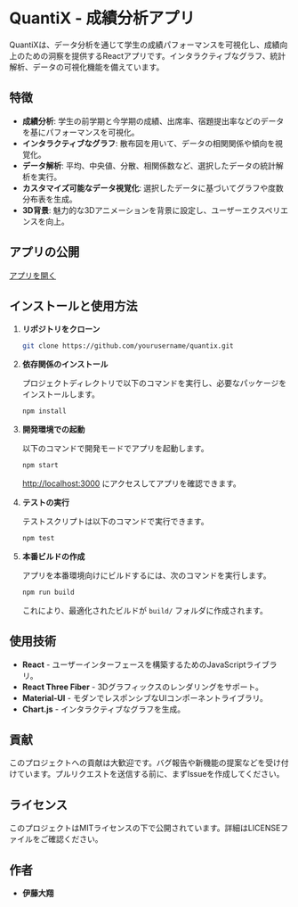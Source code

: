 
# QuantiX - 成績分析アプリ

QuantiXは、データ分析を通じて学生の成績パフォーマンスを可視化し、成績向上のための洞察を提供するReactアプリです。インタラクティブなグラフ、統計解析、データの可視化機能を備えています。

<!-- アプリのスクリーンショットを表示する場合は、ここにリンクを追加 -->

## 特徴

- **成績分析**: 学生の前学期と今学期の成績、出席率、宿題提出率などのデータを基にパフォーマンスを可視化。
- **インタラクティブなグラフ**: 散布図を用いて、データの相関関係や傾向を視覚化。
- **データ解析**: 平均、中央値、分散、相関係数など、選択したデータの統計解析を実行。
- **カスタマイズ可能なデータ視覚化**: 選択したデータに基づいてグラフや度数分布表を生成。
- **3D背景**: 魅力的な3Dアニメーションを背景に設定し、ユーザーエクスペリエンスを向上。

## アプリの公開

[アプリを開く](https://quantix-e8wffmt8p-itoyamatos-projects.vercel.app/)

## インストールと使用方法

1. **リポジトリをクローン**

    ```bash
    git clone https://github.com/yourusername/quantix.git
    ```

2. **依存関係のインストール**

    プロジェクトディレクトリで以下のコマンドを実行し、必要なパッケージをインストールします。

    ```bash
    npm install
    ```

3. **開発環境での起動**

    以下のコマンドで開発モードでアプリを起動します。

    ```bash
    npm start
    ```

    [http://localhost:3000](http://localhost:3000) にアクセスしてアプリを確認できます。

4. **テストの実行**

    テストスクリプトは以下のコマンドで実行できます。

    ```bash
    npm test
    ```

5. **本番ビルドの作成**

    アプリを本番環境向けにビルドするには、次のコマンドを実行します。

    ```bash
    npm run build
    ```

    これにより、最適化されたビルドが `build/` フォルダに作成されます。

## 使用技術

- **React** - ユーザーインターフェースを構築するためのJavaScriptライブラリ。
- **React Three Fiber** - 3Dグラフィックスのレンダリングをサポート。
- **Material-UI** - モダンでレスポンシブなUIコンポーネントライブラリ。
- **Chart.js** - インタラクティブなグラフを生成。

## 貢献

このプロジェクトへの貢献は大歓迎です。バグ報告や新機能の提案などを受け付けています。プルリクエストを送信する前に、まずIssueを作成してください。

## ライセンス

このプロジェクトはMITライセンスの下で公開されています。詳細はLICENSEファイルをご確認ください。

## 作者

- **伊藤大翔**
